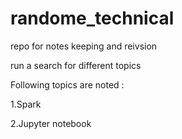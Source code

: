 # randome_technical
repo for notes keeping and reivsion


run a search for different topics

Following topics are noted :

1.Spark 

2.Jupyter notebook

